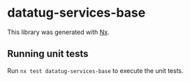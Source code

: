 # datatug-services-base

This library was generated with [Nx](https://nx.dev).

## Running unit tests

Run `nx test datatug-services-base` to execute the unit tests.

